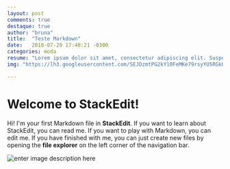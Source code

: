 ```yaml
---
layout: post
comments: true
destaque: true
author: "bruna"
title:  "Teste Markdown"
date:   2018-07-20 17:48:21 -0300
categories: moda
resume: "Lorem ipsum dolor sit amet, consectetur adipiscing elit. Suspendisse pellentesque urna eu elementum posuere. Aliquam erat volutpat. Donec feugiat tincidunt mi..."
img: "https://lh3.googleusercontent.com/SEJDzmtPG2kY10FeMKe79rsyYU5RGkUROPtJtOdD7gdps8PUgn4V1fp10SgfKf729D9JHf2gnMIj8g"

---
```


# Welcome to StackEdit!

Hi! I'm your first Markdown file in **StackEdit**. If you want to learn about StackEdit, you can read me. If you want to play with Markdown, you can edit me. If you have finished with me, you can just create new files by opening the **file explorer** on the left corner of the navigation bar.
 
 ![enter image description here](https://lh3.googleusercontent.com/SEJDzmtPG2kY10FeMKe79rsyYU5RGkUROPtJtOdD7gdps8PUgn4V1fp10SgfKf729D9JHf2gnMIj8g)